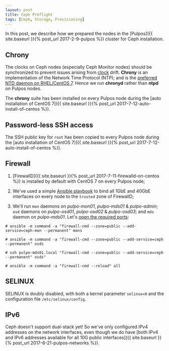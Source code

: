 ```yaml
---
layout: post
title: Ceph Preflight
tags: [Ceph, Storage, Provisioning]
---
```


In this post, we describe how we prepared the nodes in the [Pulpos]({{ site.baseurl }}{% post_url 2017-2-9-pulpos %}) cluster for Ceph installation.<!-- more -->

## Chrony
The clocks on Ceph nodes (especially Ceph Monitor nodes) should be synchronized to prevent issues arising from [clock](http://docs.ceph.com/docs/master/rados/configuration/mon-config-ref/#clock) drift. **Chrony** is an implementation of the Network Time Protocol (NTP); and is the [preferred NTD daemon on RHEL/CentOS 7](https://access.redhat.com/documentation/en-US/Red_Hat_Enterprise_Linux/7/html/System_Administrators_Guide/ch-Configuring_NTP_Using_the_chrony_Suite.html). Hence we run **chronyd** rather than **ntpd** on Pulpos nodes.

The **chrony** suite has been installed on every Pulpos node during the [auto installation of CentOS 7]({{ site.baseurl }}{% post_url 2017-7-12-auto-install-of-centos %}).

## Password-less SSH access
The SSH public key for `root` has been copied to every Pulpos node during the [auto installation of CentOS 7]({{ site.baseurl }}{% post_url 2017-7-12-auto-install-of-centos %}).

## Firewall
1) [FirewallD]({{ site.baseurl }}{% post_url 2017-7-11-firewalld-on-centos %}) is installed by default with CentOS 7 on every Pulpos node;

2) We've used a simple [Ansible playbook](http://docs.ansible.com/ansible/latest/playbooks.html) to bind all 1GbE and 40GbE interfaces on every node to the `trusted` zone of FirewallD;

3) We'll run `mon` daemons on *pulpo-mon01*, *pulpo-mds01* & *pulpo-admin*; `osd` daemons on *pulpo-osd01*, *pulpo-osd02* & *pulpo-osd03*; and `mds` daemon on *pulpo-mds01*.  Let's [open the required ports](http://docs.ceph.com/docs/luminous/start/quick-start-preflight/#ensure-connectivity):
```shell
# ansible -m command -a "firewall-cmd --zone=public --add-service=ceph-mon --permanent" mons

# ansible -m command -a "firewall-cmd --zone=public --add-service=ceph --permanent" osds

# ssh pulpo-mds01.local "firewall-cmd --zone=public --add-service=ceph --permanent" osds"

# ansible -m command -a "firewall-cmd --reload" all
```

## SELINUX
SELINUX is doubly disabled, with both a kernel parameter `selinux=0` and the configuration file `/etc/selinux/config`.

## IPv6
Ceph doesn't support dual-stack yet! So we've only configured IPv4 addresses on the network interfaces, even though we do have [both IPv4 and IPv6 addresses available for all 10G public interfaces]({{ site.baseurl }}{% post_url 2017-6-21-pulpos-networks %}).  

